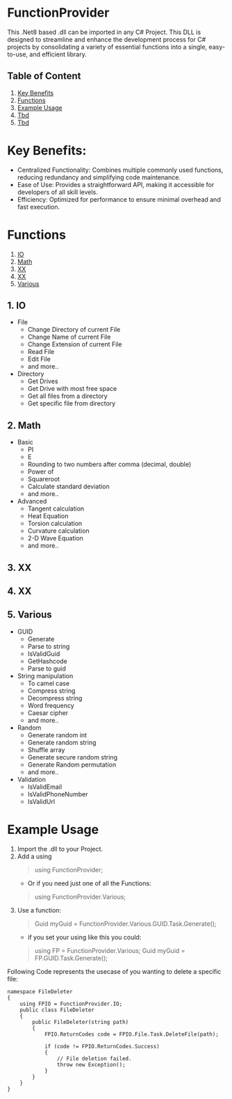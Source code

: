 # FunctionProvider
This .Net8 based .dll can be imported in any C# Project.
This DLL is designed to streamline and enhance the development process for C# projects by consolidating a variety of essential functions into a single, easy-to-use, and efficient library.

## Table of Content
1) [Key Benefits](https://github.com/Chookees/FunctionProvider/tree/main?tab=readme-ov-file#key-benefits)
2) [Functions](https://github.com/Chookees/FunctionProvider/tree/main#functions)
3) [Example Usage](https://github.com/Chookees/FunctionProvider/tree/main#example-usage)
4) [Tbd](https://website-name.com)
5) [Tbd](https://website-name.com)

# Key Benefits:
- Centralized Functionality: Combines multiple commonly used functions, reducing redundancy and simplifying code maintenance.
- Ease of Use: Provides a straightforward API, making it accessible for developers of all skill levels.
- Efficiency: Optimized for performance to ensure minimal overhead and fast execution.

# Functions
1) [IO](https://github.com/Chookees/FunctionProvider/tree/main#1-io)
2) [Math](https://github.com/Chookees/FunctionProvider/tree/main#2-math)
3) [XX](https://github.com/Chookees/FunctionProvider/tree/main#3-xx)
4) [XX](https://github.com/Chookees/FunctionProvider/tree/main#4-xx)
5) [Various](https://github.com/Chookees/FunctionProvider/tree/main#5-various)

## 1. IO
- File
    - Change Directory of current File
    - Change Name of current File
    - Change Extension of current File
    - Read File
    - Edit File
    - and more..
- Directory
    - Get Drives
    - Get Drive with most free space
    - Get all files from a directory
    - Get specific file from directory

## 2. Math
- Basic
    - PI
    - E
    - Rounding to two numbers after comma (decimal, double)
    - Power of
    - Squareroot
    - Calculate standard deviation
    - and more..
- Advanced
    - Tangent calculation
    - Heat Equation
    - Torsion calculation
    - Curvature calculation
    - 2-D Wave Equation
    - and more..

## 3. XX

## 4. XX

## 5. Various
- GUID
    - Generate
    - Parse to string
    - IsValidGuid
    - GetHashcode
    - Parse to guid
- String manipulation
    - To camel case
    - Compress string
    - Decompress string
    - Word frequency
    - Caesar cipher
    - and more..
- Random
    - Generate random int
    - Generate random string
    - Shuffle array
    - Generate secure random string
    - Generate Random permutation
    - and more..
- Validation
    - IsValidEmail
    - IsValidPhoneNumber
    - IsValidUrl

# Example Usage
1) Import the .dll to your Project.
2) Add a using
   > using FunctionProvider;
    - Or if you need just one of all the Functions:
   > using FunctionProvider.Various;
3) Use a function:
   > Guid myGuid = FunctionProvider.Various.GUID.Task.Generate();
   - if you set your using like this you could:
   > using FP = FunctionProvider.Various;
   > Guid myGuid = FP.GUID.Task.Generate();

Following Code represents the usecase of you wanting to delete a specific file:
```
namespace FileDeleter
{
    using FPIO = FunctionProvider.IO;
    public class FileDeleter
    {
        public FileDeleter(string path)
        {
            FPIO.ReturnCodes code = FPIO.File.Task.DeleteFile(path);

            if (code != FPIO.ReturnCodes.Success)
            {
                // File deletion failed.
                throw new Exception();
            }
        }
    }
}
```
